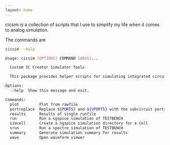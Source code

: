 ```yaml
---
layout: home
---
```


cicsim is a collection of scripts that I use to simplify my life when it comes
to
analog simulation.

The commands are 

```bash
cicsim --help
```

```bash
Usage: cicsim [OPTIONS] COMMAND [ARGS]...

  Custom IC Creator Simulator Tools

  This package provides helper scripts for simulating integrated circuits

Options:
  --help  Show this message and exit.

Commands:
  plot         Plot from rawfile
  portreplace  Replace ${PORTS} and ${VPORTS} with the subcircuit ports...
  results      Results of single runfile
  run          Run a ngspice simulation of TESTBENCH
  simcell      Create a ngspice simulation directory for a Cell
  srun         Run a spectre simulation of TESTBENCH
  summary      Generate simulation summary for results
  wave         Open waveform viewer

```


